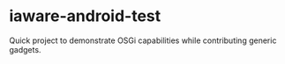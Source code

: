 iaware-android-test
===================

Quick project to demonstrate OSGi capabilities while contributing generic gadgets.